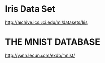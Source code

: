 # Iris Data Set
http://archive.ics.uci.edu/ml/datasets/Iris  

# THE MNIST DATABASE
http://yann.lecun.com/exdb/mnist/  
